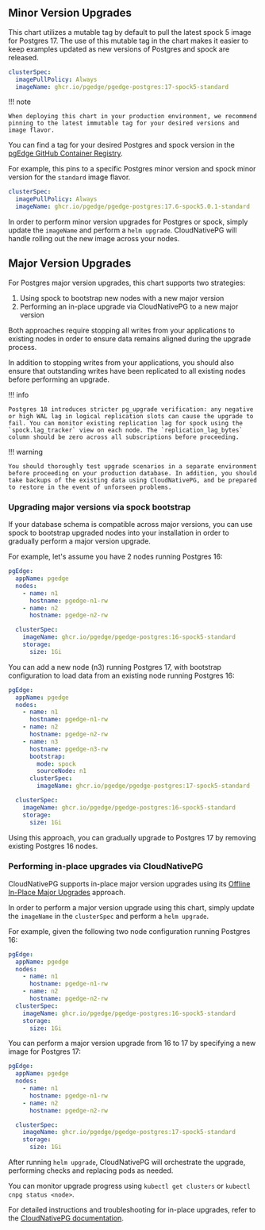 ## Minor Version Upgrades

This chart utilizes a mutable tag by default to pull the latest spock 5 image for Postgres 17. The use of this mutable tag in the chart makes it easier to keep examples updated as new versions of Postgres and spock are released.

```yaml
clusterSpec:
  imagePullPolicy: Always
  imageName: ghcr.io/pgedge/pgedge-postgres:17-spock5-standard
```

!!! note

    When deploying this chart in your production environment, we recommend pinning to the latest immutable tag for your desired versions and image flavor.

You can find a tag for your desired Postgres and spock version in the [pgEdge GitHub Container Registry](https://github.com/pgEdge/postgres-images/pkgs/container/pgedge-postgres).

For example, this pins to a specific Postgres minor version and spock minor version for the `standard` image flavor.

```yaml
clusterSpec:
  imagePullPolicy: Always
  imageName: ghcr.io/pgedge/pgedge-postgres:17.6-spock5.0.1-standard
```

In order to perform minor version upgrades for Postgres or spock, simply update the `imageName` and perform a `helm upgrade`. CloudNativePG will handle rolling out the new image across your nodes.

## Major Version Upgrades

For Postgres major version upgrades, this chart supports two strategies:

1. Using spock to bootstrap new nodes with a new major version
2. Performing an in-place upgrade via CloudNativePG to a new major version

Both approaches require stopping all writes from your applications to existing nodes in order to ensure data remains aligned during the upgrade process.

In addition to stopping writes from your applications, you should also ensure that outstanding writes have been replicated to all existing nodes before performing an upgrade.

!!! info

    Postgres 18 introduces stricter pg_upgrade verification: any negative or high WAL lag in logical replication slots can cause the upgrade to fail. You can monitor existing replication lag for spock using the `spock.lag_tracker` view on each node. The `replication_lag_bytes` column should be zero across all subscriptions before proceeding.

!!! warning

    You should thoroughly test upgrade scenarios in a separate environment before proceeding on your production database. In addition, you should take backups of the existing data using CloudNativePG, and be prepared to restore in the event of unforseen problems.

### Upgrading major versions via spock bootstrap

If your database schema is compatible across major versions, you can use spock to bootstrap upgraded nodes into your installation in order to gradually perform a major version upgrade.

For example, let's assume you have 2 nodes running Postgres 16:

```yaml
pgEdge:
  appName: pgedge
  nodes:
    - name: n1
      hostname: pgedge-n1-rw
    - name: n2
      hostname: pgedge-n2-rw

  clusterSpec:
    imageName: ghcr.io/pgedge/pgedge-postgres:16-spock5-standard
    storage:
      size: 1Gi
```

You can add a new node (n3) running Postgres 17, with bootstrap configuration to load data from an existing node running Postgres 16:

```yaml
pgEdge:
  appName: pgedge
  nodes:
    - name: n1
      hostname: pgedge-n1-rw
    - name: n2
      hostname: pgedge-n2-rw
    - name: n3
      hostname: pgedge-n3-rw
      bootstrap:
        mode: spock
        sourceNode: n1
      clusterSpec:
        imageName: ghcr.io/pgedge/pgedge-postgres:17-spock5-standard

  clusterSpec:
    imageName: ghcr.io/pgedge/pgedge-postgres:16-spock5-standard
    storage:
      size: 1Gi
```

Using this approach, you can gradually upgrade to Postgres 17 by removing existing Postgres 16 nodes.

### Performing in-place upgrades via CloudNativePG

CloudNativePG supports in-place major version upgrades using its [Offline In-Place Major Upgrades](https://cloudnative-pg.io/documentation/1.27/postgres_upgrades/#offline-in-place-major-upgrades) approach.

In order to perform a major version upgrade using this chart, simply update the `imageName` in the `clusterSpec` and perform a `helm upgrade`.

For example, given the following two node configuration running Postgres 16:

```yaml
pgEdge:
  appName: pgedge
  nodes:
    - name: n1
      hostname: pgedge-n1-rw
    - name: n2
      hostname: pgedge-n2-rw
  clusterSpec:
    imageName: ghcr.io/pgedge/pgedge-postgres:16-spock5-standard
    storage:
      size: 1Gi
```

You can perform a major version upgrade from 16 to 17 by specifying a new image for Postgres 17:

```yaml
pgEdge:
  appName: pgedge
  nodes:
    - name: n1
      hostname: pgedge-n1-rw
    - name: n2
      hostname: pgedge-n2-rw

  clusterSpec:
    imageName: ghcr.io/pgedge/pgedge-postgres:17-spock5-standard
    storage:
      size: 1Gi
```

After running `helm upgrade`, CloudNativePG will orchestrate the upgrade, performing checks and replacing pods as needed.

You can monitor upgrade progress using `kubectl get clusters` or `kubectl cnpg status <node>`.

For detailed instructions and troubleshooting for in-place upgrades, refer to the [CloudNativePG documentation](https://cloudnative-pg.io/documentation/1.27/postgres_upgrades/#offline-in-place-major-upgrades).
